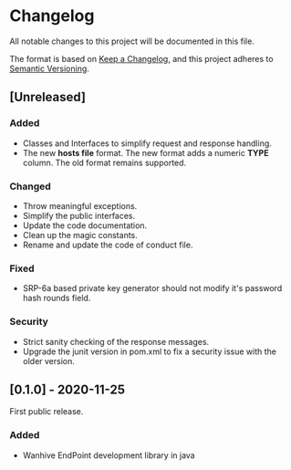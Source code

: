 # Changelog

All notable changes to this project will be documented in this file.

The format is based on [Keep a Changelog](https://keepachangelog.com/en/1.0.0/),
and this project adheres to [Semantic Versioning](https://semver.org/spec/v2.0.0.html).

## [Unreleased]

### Added

- Classes and Interfaces to simplify request and response handling.
- The new **hosts file** format. The new format adds a numeric **TYPE** column. The old format remains supported.

### Changed

- Throw meaningful exceptions.
- Simplify the public interfaces.
- Update the code documentation.
- Clean up the magic constants.
- Rename and update the code of conduct file.

### Fixed

- SRP-6a based private key generator should not modify it's password hash rounds field.

### Security

- Strict sanity checking of the response messages.
- Upgrade the junit version in pom.xml to fix a security issue with the older version.

## [0.1.0] - 2020-11-25

First public release.

### Added

- Wanhive EndPoint development library in java